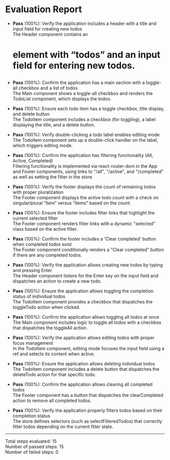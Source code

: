 # Evaluation Report

- **Pass** (100%): Verify the application includes a header with a title and input field for creating new todos  
  The Header component contains an <h1> element with “todos” and an input field for entering new todos.

- **Pass** (100%): Confirm the application has a main section with a toggle-all checkbox and a list of todos  
  The Main component shows a toggle-all checkbox and renders the TodoList component, which displays the todos.

- **Pass** (100%): Ensure each todo item has a toggle checkbox, title display, and delete button  
  The TodoItem component includes a checkbox (for toggling), a label displaying the title, and a delete button.

- **Pass** (100%): Verify double-clicking a todo label enables editing mode  
  The TodoItem component sets up a double-click handler on the label, which triggers editing mode.

- **Pass** (100%): Confirm the application has filtering functionality (All, Active, Completed)  
  Filtering functionality is implemented via react-router-dom in the App and Footer components, using links to "/all", "/active", and "/completed" as well as setting the filter in the store.

- **Pass** (100%): Verify the footer displays the count of remaining todos with proper pluralization  
  The Footer component displays the active todo count with a check on singular/plural “item” versus “items” based on the count.

- **Pass** (100%): Ensure the footer includes filter links that highlight the current selected filter  
  The Footer component renders filter links with a dynamic "selected" class based on the active filter.

- **Pass** (100%): Confirm the footer includes a 'Clear completed' button when completed todos exist  
  The Footer component conditionally renders a "Clear completed" button if there are any completed todos.

- **Pass** (100%): Verify the application allows creating new todos by typing and pressing Enter  
  The Header component listens for the Enter key on the input field and dispatches an action to create a new todo.

- **Pass** (100%): Ensure the application allows toggling the completion status of individual todos  
  The TodoItem component provides a checkbox that dispatches the toggleTodo action when clicked.

- **Pass** (100%): Confirm the application allows toggling all todos at once  
  The Main component includes logic to toggle all todos with a checkbox that dispatches the toggleAll action.

- **Pass** (100%): Verify the application allows editing todos with proper focus management  
  In the TodoItem component, editing mode focuses the input field using a ref and selects its content when active.

- **Pass** (100%): Ensure the application allows deleting individual todos  
  The TodoItem component includes a delete button that dispatches the deleteTodo action for that specific todo.

- **Pass** (100%): Confirm the application allows clearing all completed todos  
  The Footer component has a button that dispatches the clearCompleted action to remove all completed todos.

- **Pass** (100%): Verify the application properly filters todos based on their completion status  
  The store defines selectors (such as selectFilteredTodos) that correctly filter todos depending on the current filter state.

---

Total steps evaluated: 15  
Number of passed steps: 15  
Number of failed steps: 0